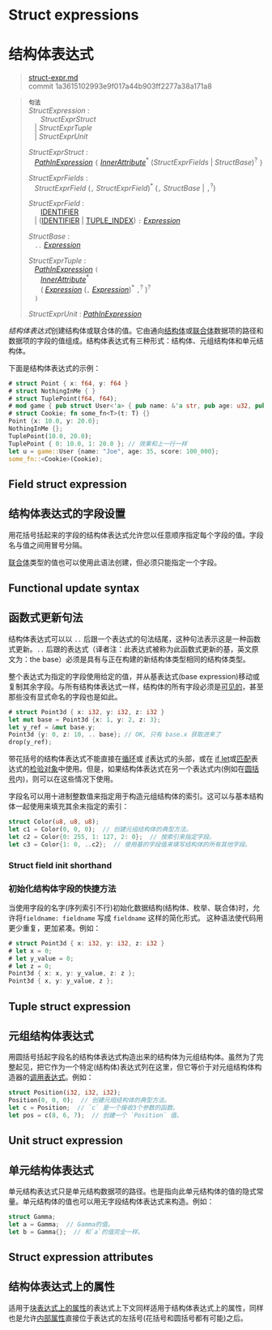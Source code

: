 # Struct expressions
# 结构体表达式

>[struct-expr.md](https://github.com/rust-lang/reference/blob/master/src/expressions/struct-expr.md)\
>commit 1a3615102993e9f017a44b903ff2277a38a171a8


> **<sup>句法</sup>**\
> _StructExpression_ :\
> &nbsp;&nbsp; &nbsp;&nbsp; _StructExprStruct_\
> &nbsp;&nbsp; | _StructExprTuple_\
> &nbsp;&nbsp; | _StructExprUnit_
>
> _StructExprStruct_ :\
> &nbsp;&nbsp; [_PathInExpression_] `{` [_InnerAttribute_]<sup>\*</sup> (_StructExprFields_ | _StructBase_)<sup>?</sup> `}`
>
> _StructExprFields_ :\
> &nbsp;&nbsp; _StructExprField_ (`,` _StructExprField_)<sup>\*</sup> (`,` _StructBase_ | `,`<sup>?</sup>)
>
> _StructExprField_ :\
> &nbsp;&nbsp; &nbsp;&nbsp; [IDENTIFIER]\
> &nbsp;&nbsp; | ([IDENTIFIER] | [TUPLE_INDEX]) `:` [_Expression_]
>
> _StructBase_ :\
> &nbsp;&nbsp; `..` [_Expression_]
>
> _StructExprTuple_ :\
> &nbsp;&nbsp; [_PathInExpression_] `(`\
> &nbsp;&nbsp; &nbsp;&nbsp; [_InnerAttribute_]<sup>\*</sup>\
> &nbsp;&nbsp; &nbsp;&nbsp; ( [_Expression_] (`,` [_Expression_])<sup>\*</sup> `,`<sup>?</sup> )<sup>?</sup>\
> &nbsp;&nbsp; `)`
>
> _StructExprUnit_ : [_PathInExpression_]

*结构体表达式*创建结构体或联合体的值。它由通向[结构体][struct]或[联合体][union]数据项的路径和数据项的字段的值组成。结构体表达式有三种形式：结构体、元组结构体和单元结构体。

下面是结构体表达式的示例：

```rust
# struct Point { x: f64, y: f64 }
# struct NothingInMe { }
# struct TuplePoint(f64, f64);
# mod game { pub struct User<'a> { pub name: &'a str, pub age: u32, pub score: usize } }
# struct Cookie; fn some_fn<T>(t: T) {}
Point {x: 10.0, y: 20.0};
NothingInMe {};
TuplePoint(10.0, 20.0);
TuplePoint { 0: 10.0, 1: 20.0 }; // 效果和上一行一样
let u = game::User {name: "Joe", age: 35, score: 100_000};
some_fn::<Cookie>(Cookie);
```

## Field struct expression
## 结构体表达式的字段设置


用花括号括起来的字段的结构体表达式允许您以任意顺序指定每个字段的值。字段名与值之间用冒号分隔。

[联合体][union]类型的值也可以使用此语法创建，但必须只能指定一个字段。

## Functional update syntax
## 函数式更新句法

结构体表达式可以以 `..` 后跟一个表达式的句法结尾，这种句法表示这是一种函数式更新。`..` 后跟的表达式（译者注：此表达式被称为此函数式更新的基，英文原文为：the base）必须是具有与正在构建的新结构体类型相同的结构体类型。

整个表达式为指定的字段使用给定的值，并从基表达式(base expression)移动或复制其余字段。与所有结构体表达式一样，结构体的所有字段必须是[可见的][visible]，甚至那些没有显式命名的字段也是如此。

```rust
# struct Point3d { x: i32, y: i32, z: i32 }
let mut base = Point3d {x: 1, y: 2, z: 3};
let y_ref = &mut base.y;
Point3d {y: 0, z: 10, .. base}; // OK, 只有 base.x 获取进来了
drop(y_ref);
```

带花括号的结构体表达式不能直接在[循环][loop]或 [if]表达式的头部，或在 [if let]或[匹配][match]表达式的[检验对象][scrutinee]中使用。但是，如果结构体表达式在另一个表达式内(例如在[圆括号][parentheses]内)，则可以在这些情况下使用。

字段名可以用十进制整数值来指定用于构造元组结构体的索引。这可以与基本结构体一起使用来填充其余未指定的索引：

```rust
struct Color(u8, u8, u8);
let c1 = Color(0, 0, 0);  // 创建元组结构体的典型方法。
let c2 = Color{0: 255, 1: 127, 2: 0};  // 按索引来指定字段。
let c3 = Color{1: 0, ..c2};  // 使用基的字段值来填写结构体的所有其他字段。
```

### Struct field init shorthand
### 初始化结构体字段的快捷方法

当使用字段的名字(序列索引不行)初始化数据结构(结构体、枚举、联合体)时，允许将`fieldname: fieldname` 写成 `fieldname` 这样的简化形式。
这种语法使代码用更少重复，更加紧凑。例如：

```rust
# struct Point3d { x: i32, y: i32, z: i32 }
# let x = 0;
# let y_value = 0;
# let z = 0;
Point3d { x: x, y: y_value, z: z };
Point3d { x, y: y_value, z };
```

## Tuple struct expression
## 元组结构体表达式

用圆括号括起字段名的结构体表达式构造出来的结构体为元组结构体。虽然为了完整起见，把它作为一个特定(结构体)表达式列在这里，但它等价于对元组结构体构造器的[调用表达式][call expression]。例如：

```rust
struct Position(i32, i32, i32);
Position(0, 0, 0);  // 创建元组结构体的典型方法。
let c = Position;  // `c` 是一个接收3个参数的函数。
let pos = c(8, 6, 7);  // 创建一个 `Position` 值。
```

## Unit struct expression
## 单元结构体表达式

单元结构表达式只是单元结构数据项的路径。也是指向此单元结构体的值的隐式常量。单元结构体的值也可以用无字段结构体表达式来构造。例如：

```rust
struct Gamma;
let a = Gamma;  // Gamma的值。
let b = Gamma{};  // 和`a`的值完全一样。
```

## Struct expression attributes
## 结构体表达式上的属性

适用于[块表达式上的属性][attributes on block expressions]的表达式上下文同样适用于结构体表达式上的属性，同样也是允许[内部属性][Inner attributes]直接位于表达式的左括号(花括号和圆括号都有可能)之后。

[IDENTIFIER]: ../identifiers.md
[Inner attributes]: ../attributes.md
[TUPLE_INDEX]: ../tokens.md#元组索引
[_Expression_]: ../expressions.md
[_InnerAttribute_]: ../attributes.md
[_PathInExpression_]: ../paths.md#表达式中的路径
[attributes on block expressions]: block-expr.md#块表达式上的属性
[call expression]: call-expr.md
[if let]: if-expr.md#if-let-expressions
[if]: if-expr.md#if-expressions
[loop]: loop-expr.md
[match]: match-expr.md
[parentheses]: grouped-expr.md
[struct]: ../items/structs.md
[union]: ../items/unions.md
[visible]: ../visibility-and-privacy.md
[scrutinee]: ../glossary.md#scrutinee
